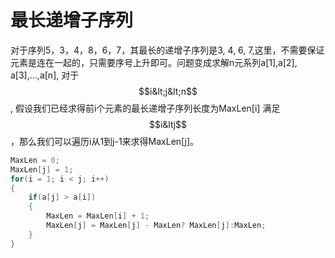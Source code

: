 # 最长递增子序列

对于序列5，3，4，8，6，7，其最长的递增子序列是3, 4, 6, 7,这里，不需要保证元素是连在一起的，只需要序号上升即可。问题变成求解n元系列a[1],a[2], a[3],...,a[n], 对于$$i&lt;j&lt;n$$, 假设我们已经求得前i个元素的最长递增子序列长度为MaxLen\[i\] 满足$$i&ltj$$，那么我们可以遍历i从1到j-1来求得MaxLen\[j\]。 

```cpp
MaxLen = 0;
MaxLen[j] = 1;
for(i = 1; i < j; i++)
{
    if(a[j] > a[i])
    {
        MaxLen = MaxLen[i] + 1;
        MaxLen[j] = MaxLen[j] - MaxLen? MaxLen[j]:MaxLen;
    }
}
```



